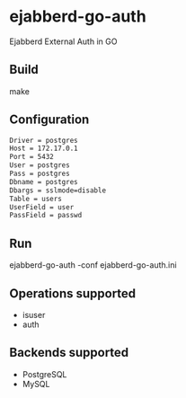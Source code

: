 # ejabberd-go-auth
Ejabberd External Auth in GO

## Build

make

## Configuration

```sh
Driver = postgres
Host = 172.17.0.1
Port = 5432
User = postgres
Pass = postgres
Dbname = postgres
Dbargs = sslmode=disable
Table = users
UserField = user
PassField = passwd
```

## Run

ejabberd-go-auth -conf ejabberd-go-auth.ini

## Operations supported

* isuser
* auth

## Backends supported

* PostgreSQL
* MySQL

